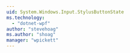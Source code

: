 ```yaml
---
uid: System.Windows.Input.StylusButtonState
ms.technology: 
  - "dotnet-wpf"
author: "stevehoag"
ms.author: "shoag"
manager: "wpickett"
---
```


